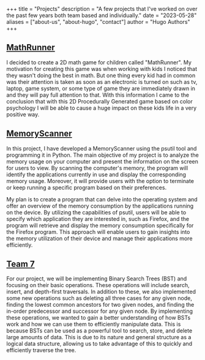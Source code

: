 +++
title = "Projects"
description = "A few projects that I've worked on over the past few years both team based and individually."
date = "2023-05-28"
aliases = ["about-us", "about-hugo", "contact"]
author = "Hugo Authors"
+++

## [MathRunner](https://github.com/ReadyResearchers/MathRunner)

I decided to create a 2D math game for children called "MathRunner". My motivation for creating this game was when working with kids I noticed that they wasn't doing the best in math. But one thing every kid had in common was their attention is taken as soon as an electronic is turned on such as tv, laptop, game system, or some type of game they are immediately drawn in and they will pay full attention to that. With this information I came to the conclusion that with this 2D Procedurally Generated game based on color psychology I will be able to cause a huge impact on these kids life in a very positive way.

## [MemoryScanner](https://github.com/allegheny-college-cmpsc-400-fall-2022/computer-science-400-fall-2022-long-term-systems-project-Peter-Snipes)

In this project, I have developed a MemoryScanner using the psutil tool and programming it in Python. The main objective of my project is to analyze the memory usage on your computer and present the information on the screen for users to view. By scanning the computer's memory, the program will identify the applications currently in use and display the corresponding memory usage. Moreover, it will provide users with the option to terminate or keep running a specific program based on their preferences.

My plan is to create a program that can delve into the operating system and offer an overview of the memory consumption by the applications running on the device. By utilizing the capabilities of psutil, users will be able to specify which application they are interested in, such as Firefox, and the program will retrieve and display the memory consumption specifically for the Firefox program. This approach will enable users to gain insights into the memory utilization of their device and manage their applications more efficiently.

## [Team 7](https://github.com/allegheny-college-cmpsc-202-spring-2023/cmpsc202-spring-2023-project-team-7)

For our project, we will be implementing Binary Search Trees (BST) and focusing on their basic operations. These operations will include search, insert, and depth-first traversals. In addition to these, we also implemented some new operations such as deleting all three cases for any given node, finding the lowest common ancestors for two given nodes, and finding the in-order predecessor and successor for any given node. By implementing these operations, we wanted to gain a better understanding of how BSTs work and how we can use them to efficiently manipulate data. This is because BSTs can be used as a powerful tool to search, store, and delete large amounts of data. This is due to its nature and general structure as a logical data structure, allowing us to take advantage of this to quickly and efficiently traverse the tree.